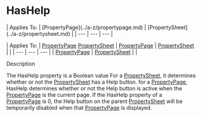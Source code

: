 




<h1 class="heading"><span class="name">HasHelp</span></h1>
| Applies To: | [PropertyPage](../a-z/propertypage.md) | [PropertySheet](../a-z/propertysheet.md) |
| --- | --- | ---  |

| Applies To: | [PropertyPage](../a-z/propertypage.md) [PropertySheet](../a-z/propertysheet.md) | [PropertyPage](../a-z/propertypage.md) | [PropertySheet](../a-z/propertysheet.md) |  |
| --- | --- | ---  |
| [PropertyPage](../a-z/propertypage.md) | [PropertySheet](../a-z/propertysheet.md) |  |


Description


The HasHelp property is a Boolean value   For a [PropertySheet](../a-z/propertysheet.md), it determines whether or not the [PropertySheet](../a-z/propertysheet.md) has a Help button. for a [PropertyPage](../a-z/propertypage.md), HasHelp determines whether or not the Help button is active when the [PropertyPage](../a-z/propertypage.md) is the current page. If the HasHelp property of a [PropertyPage](../a-z/propertypage.md) is 0, the Help button on the parent [PropertySheet](../a-z/propertysheet.md) will be temporarily disabled when that [PropertyPage](../a-z/propertypage.md) is displayed.



